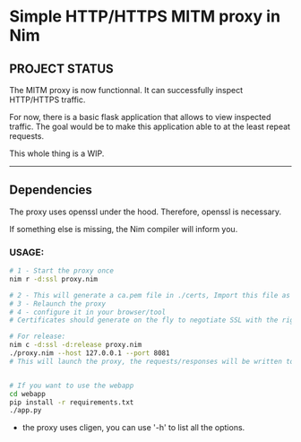 # Simple HTTP/HTTPS MITM proxy in Nim

## PROJECT STATUS

The MITM proxy is now functionnal.
It can successfully inspect HTTP/HTTPS traffic.

For now, there is a basic flask application that allows to view inspected traffic.
The goal would be to make this application able to at the least repeat requests.

This whole thing is a WIP.

--- 

## Dependencies
The proxy uses openssl under the hood.
Therefore, openssl is necessary.

If something else is missing, the Nim compiler will inform you.

### USAGE:

```bash
# 1 - Start the proxy once
nim r -d:ssl proxy.nim 

# 2 - This will generate a ca.pem file in ./certs, Import this file as an authority in your browser/system
# 3 - Relaunch the proxy
# 4 - configure it in your browser/tool
# Certificates should generate on the fly to negotiate SSL with the right SAN for a given host. 

# For release:
nim c -d:ssl -d:release proxy.nim
./proxy.nim --host 127.0.0.1 --port 8081
# This will launch the proxy, the requests/responses will be written to disk in './interactions' directory.


# If you want to use the webapp
cd webapp
pip install -r requirements.txt
./app.py

```

- the proxy uses cligen, you can use '-h' to list all the options.


